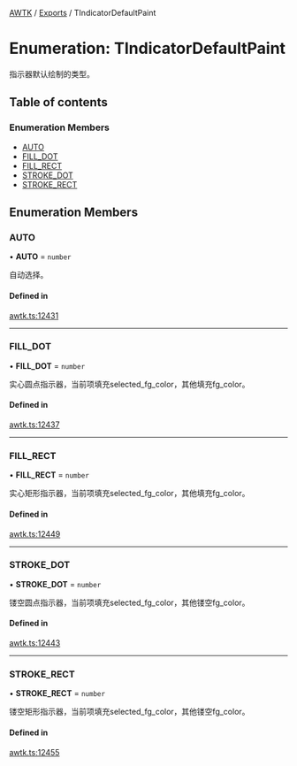 [AWTK](../README.md) / [Exports](../modules.md) / TIndicatorDefaultPaint

# Enumeration: TIndicatorDefaultPaint

指示器默认绘制的类型。

## Table of contents

### Enumeration Members

- [AUTO](TIndicatorDefaultPaint.md#auto)
- [FILL\_DOT](TIndicatorDefaultPaint.md#fill_dot)
- [FILL\_RECT](TIndicatorDefaultPaint.md#fill_rect)
- [STROKE\_DOT](TIndicatorDefaultPaint.md#stroke_dot)
- [STROKE\_RECT](TIndicatorDefaultPaint.md#stroke_rect)

## Enumeration Members

### AUTO

• **AUTO** = `number`

自动选择。

#### Defined in

[awtk.ts:12431](https://github.com/zlgopen/awtk-binding/blob/5d7e9b70/tools/code_gen/js/output/awtk.ts#L12431)

___

### FILL\_DOT

• **FILL\_DOT** = `number`

实心圆点指示器，当前项填充selected_fg_color，其他填充fg_color。

#### Defined in

[awtk.ts:12437](https://github.com/zlgopen/awtk-binding/blob/5d7e9b70/tools/code_gen/js/output/awtk.ts#L12437)

___

### FILL\_RECT

• **FILL\_RECT** = `number`

实心矩形指示器，当前项填充selected_fg_color，其他填充fg_color。

#### Defined in

[awtk.ts:12449](https://github.com/zlgopen/awtk-binding/blob/5d7e9b70/tools/code_gen/js/output/awtk.ts#L12449)

___

### STROKE\_DOT

• **STROKE\_DOT** = `number`

镂空圆点指示器，当前项填充selected_fg_color，其他镂空fg_color。

#### Defined in

[awtk.ts:12443](https://github.com/zlgopen/awtk-binding/blob/5d7e9b70/tools/code_gen/js/output/awtk.ts#L12443)

___

### STROKE\_RECT

• **STROKE\_RECT** = `number`

镂空矩形指示器，当前项填充selected_fg_color，其他镂空fg_color。

#### Defined in

[awtk.ts:12455](https://github.com/zlgopen/awtk-binding/blob/5d7e9b70/tools/code_gen/js/output/awtk.ts#L12455)
